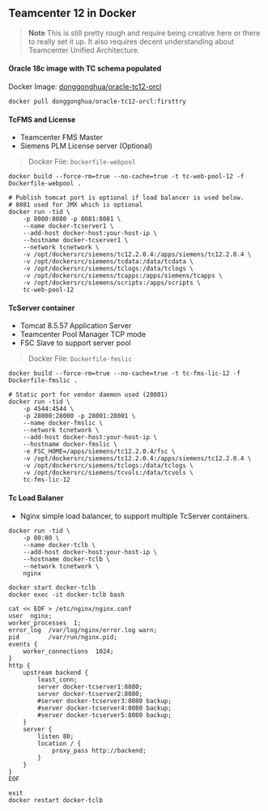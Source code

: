 

## Teamcenter 12 in Docker


> **Note** This is still pretty rough and require being creative here or there to really set it up. It also requires decent understanding about Teamcenter Unified Architecture. 

#### Oracle 18c image with TC schema populated
 
Docker Image: [donggonghua/oracle-tc12-orcl](https://hub.docker.com/repository/docker/donggonghua/oracle-tc12-orcl)

```shell
docker pull donggonghua/oracle-tc12-orcl:firsttry
```


#### TcFMS and License 
  - Teamcenter FMS Master
  - Siemens PLM License server (Optional)
 
> Docker File: `Dockerfile-webpool`

```shell
docker build --force-rm=true --no-cache=true -t tc-web-pool-12 -f Dockerfile-webpool .

# Publish tomcat port is optional if load balancer is used below.
# 8081 used for JMX which is optional
docker run -tid \
    -p 8080:8080 -p 8081:8081 \
    --name docker-tcserver1 \
	--add-host docker-host:your-host-ip \
	--hostname docker-tcserver1 \
	--network tcnetwork \
    -v /opt/dockersrc/siemens/tc12.2.0.4:/apps/siemens/tc12.2.0.4 \
    -v /opt/dockersrc/siemens/tcdata:/data/tcdata \
    -v /opt/dockersrc/siemens/tclogs:/data/tclogs \
    -v /opt/dockersrc/siemens/tcapps:/apps/siemens/tcapps \
    -v /opt/dockersrc/siemens/scripts:/apps/scripts \
	tc-web-pool-12
```

#### TcServer container
  - Tomcat 8.5.57 Application Server
  - Teamcenter Pool Manager TCP mode
  - FSC Slave to support server pool

> Docker File: `Dockerfile-fmslic`

```shell
docker build --force-rm=true --no-cache=true -t tc-fms-lic-12 -f Dockerfile-fmslic .

# Static port for vendor daemon used (28001)
docker run -tid \
	-p 4544:4544 \
    -p 28000:28000 -p 28001:28001 \
    --name docker-fmslic \
	--network tcnetwork \
	--add-host docker-host:your-host-ip \
	--hostname docker-fmslic \
	-e FSC_HOME=/apps/siemens/tc12.2.0.4/fsc \
    -v /opt/dockersrc/siemens/tc12.2.0.4:/apps/siemens/tc12.2.0.4 \
    -v /opt/dockersrc/siemens/tclogs:/data/tclogs \
    -v /opt/dockersrc/siemens/tcvols:/data/tcvols \
	tc-fms-lic-12

```

#### Tc Load Balaner
  - Nginx simple load balancer, to support multiple TcServer containers.


```shell
docker run -tid \
    -p 80:80 \
    --name docker-tclb \
	--add-host docker-host:your-host-ip \
	--hostname docker-tclb \
	--network tcnetwork \
	nginx

docker start docker-tclb 
docker exec -it docker-tclb bash

cat << EOF > /etc/nginx/nginx.conf
user  nginx;
worker_processes  1;
error_log  /var/log/nginx/error.log warn;
pid        /var/run/nginx.pid;
events {
    worker_connections  1024;
}
http {
    upstream backend {
        least_conn;
        server docker-tcserver1:8080;
        server docker-tcserver2:8080;
        #server docker-tcserver3:8080 backup;
        #server docker-tcserver4:8080 backup;
        #server docker-tcserver5:8080 backup;
    }
    server {
        listen 80;
        location / {
            proxy_pass http://backend;
        }
    }
}
EOF

exit
docker restart docker-tclb
```
 





